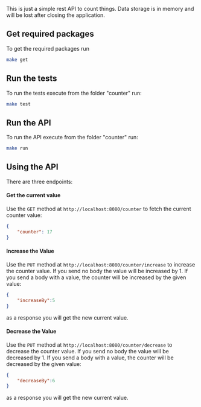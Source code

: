 This is just a simple rest API to count things. Data storage is in memory and will be lost after closing the application.

## Get required packages

To get the required packages run

```bash
make get
```

## Run the tests

To run the tests execute from the folder "counter" run:

```bash
make test
```

## Run the API

To run the API execute from the folder "counter" run:

```bash
make run
```

## Using the API

There are three endpoints:

#### Get the current value

Use the ```GET``` method at ```http://localhost:8080/counter``` to fetch the current counter value:

```json
{
    "counter": 17
}
```

#### Increase the Value

Use the ```PUT``` method at ```http://localhost:8080/counter/increase``` to increase the counter value. If you send no body the value will be increased by 1. If you send a body with a value, the counter will be increased by the given value:

```json
{
	"increaseBy":5
}
```

as a response you will get the new current value.

#### Decrease the Value

Use the ```PUT``` method at ```http://localhost:8080/counter/decrease``` to decrease the counter value. If you send no body the value will be decreased by 1. If you send a body with a value, the counter will be decreased by the given value:

```json
{
	"decreaseBy":6
}
```

as a response you will get the new current value.



​	

